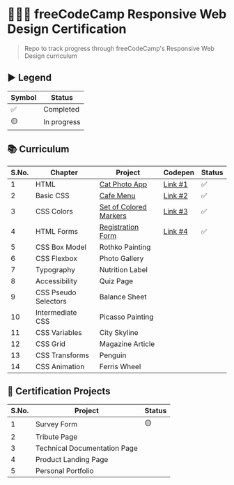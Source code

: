 # 👩🏽‍💻 freeCodeCamp Responsive Web Design Certification
> Repo to track progress through freeCodeCamp's Responsive Web Design curriculum

## ▶ Legend
|Symbol|Status|
|------|------|
|✅|Completed|
|🟡| In progress|

## 📚 Curriculum
|S.No.|Chapter|Project|Codepen|Status|
|-----|-------|-------|------|-------|
|1| HTML| [Cat Photo App](https://github.com/balapriyac/fCC-responsive-web-design/blob/main/1-cat-photo-app.html)|[Link #1](https://codepen.io/balapriya/pen/poareNM)|✅|
|2|Basic CSS|[Cafe Menu](https://github.com/balapriyac/fCC-responsive-web-design/tree/main/2-cafe-menu)|[Link #2](https://codepen.io/balapriya/pen/ExQbVdM)|✅|
|3|CSS Colors|[Set of Colored Markers](https://github.com/balapriyac/fCC-responsive-web-design/tree/main/3-color-markers)|[Link #3](https://codepen.io/balapriya/pen/jOZZYaY)|✅|
|4|HTML Forms|[Registration Form](https://github.com/balapriyac/fCC-responsive-web-design/tree/main/4-registration-form)|[Link #4](https://codepen.io/balapriya/pen/dydLmae)|✅|
|5|CSS Box Model|Rothko Painting|||
|6|CSS Flexbox|Photo Gallery|||
|7|Typography|Nutrition Label|||
|8|Accessibility|Quiz Page|||
|9|CSS Pseudo Selectors|Balance Sheet|||
|10|Intermediate CSS|Picasso Painting|||
|11|CSS Variables|City Skyline|||
|12|CSS Grid|Magazine Article|||
|13|CSS Transforms|Penguin|||
|14|CSS Animation|Ferris Wheel|||

## 🎯 Certification Projects
|S.No.|Project|Status|
|-----|-------|------|
|1| Survey Form|🟡|
|2|Tribute Page||
|3|Technical Documentation Page||
|4|Product Landing Page||
|5|Personal Portfolio||
